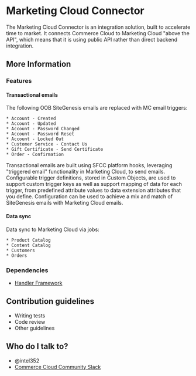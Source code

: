 # Marketing Cloud Connector #

The Marketing Cloud Connector is an integration solution, built to accelerate time to market.
It connects Commerce Cloud to Marketing Cloud "above the API", which means that it is using public API rather than direct backend integration.

## More Information ##

### Features ###

#### Transactional emails ####
The following OOB SiteGenesis emails are replaced with MC email triggers: 

    * Account - Created
    * Account - Updated
    * Account - Password Changed
    * Account - Password Reset
    * Account - Locked Out
    * Customer Service - Contact Us
    * Gift Certificate - Send Certificate
    * Order - Confirmation 

Transactional emails are  built using SFCC platform hooks, leveraging "triggered email" functionality in Marketing Cloud, to send emails. Configurable trigger definitions, stored in Custom Objects, are used to support custom trigger keys as well as support mapping of data for each trigger, from predefined attribute values to data extension attributes that you define. Configuration can be used to achieve a mix and match of SiteGenesis emails with Marketing Cloud emails.

#### Data sync ####
Data sync to Marketing Cloud via jobs:

	* Product Catalog
	* Content Catalog
	* Customers
	* Orders

### Dependencies ###

* [Handler Framework](https://bitbucket.org/demandware/handler-framework)

## Contribution guidelines ##

* Writing tests
* Code review
* Other guidelines

## Who do I talk to? ##

* @intel352
* [Commerce Cloud Community Slack](https://sfcc-community.slack.com)